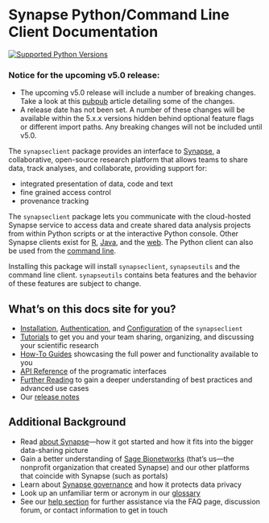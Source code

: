 # Synapse Python/Command Line Client Documentation

[![Supported Python Versions](https://img.shields.io/pypi/pyversions/synapseclient.svg)](https://pypi.org/project/synapseclient/)

### **Notice for the upcoming v5.0 release:**

- The upcoming v5.0 release will include a number of breaking changes. Take a look at
this [pubpub](https://sagebionetworks.pubpub.org/pub/828a3x4k/release/1) article
detailing some of the changes.
- A release date has not been set. A number of these changes will be available within
the 5.x.x versions hidden behind optional feature flags or different import paths. Any
breaking changes will not be included until v5.0.

The `synapseclient` package provides an interface to [Synapse](http://www.synapse.org), a collaborative, open-source research platform that allows teams to share data, track analyses, and collaborate, providing support for:

- integrated presentation of data, code and text
- fine grained access control
- provenance tracking

The `synapseclient` package lets you communicate with the cloud-hosted Synapse service to access data and create shared data analysis projects from within Python scripts or at the interactive Python console. Other Synapse clients exist for [R](https://r-docs.synapse.org/), [Java](https://github.com/Sage-Bionetworks/Synapse-Repository-Services/tree/develop/client/synapseJavaClient), and the [web](https://www.synapse.org/). The Python client can also be used from the [command line](tutorials/command_line_client.md).

Installing this package will install `synapseclient`, `synapseutils` and the command line client. `synapseutils` contains beta features and the behavior of these features are subject to change.

## What’s on this docs site for you?
* [Installation](./tutorials/installation.md), [Authentication](./tutorials/authentication.md), and [Configuration](./tutorials/configuration.md) of the `synapseclient`
* [Tutorials](./tutorials/home.md) to get you and your team sharing, organizing, and discussing your scientific research
* [How-To Guides](./guides/home.md) showcasing the full power and functionality available to you
* [API Reference](./reference/client.md) of the programatic interfaces
* [Further Reading](./explanations/home.md) to gain a deeper understanding of best practices and advanced use cases
* Our [release notes](./news.md)

## Additional Background

* Read [about Synapse](https://help.synapse.org/docs/About-Synapse.2058846607.html)—how it got started and how it fits into the bigger data-sharing picture
* Gain a better understanding of [Sage Bionetworks](https://help.synapse.org/docs/About-Synapse.2058846607.html#AboutSynapse-WhomanagesSynapse?) (that’s us—the nonprofit organization that created Synapse) and our other platforms that coincide with Synapse (such as portals)
* Learn about [Synapse governance](https://help.synapse.org/docs/Synapse-Governance.2004255211.html) and how it protects data privacy
* Look up an unfamiliar term or acronym in our [glossary](https://help.synapse.org/docs/Glossary.2667938103.html)
* See our [help section](https://help.synapse.org/docs/Help.2650865669.html) for further assistance via the FAQ page, discussion forum, or contact information to get in touch
